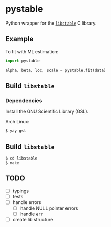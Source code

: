 # pystable

Python wrapper for the [`libstable`](https://www.jstatsoft.org/article/view/v078i01) C library.

## Example

To fit with ML estimation:

```python
import pystable

alpha, beta, loc, scale = pystable.fit(data)
```

## Build `libstable`
### Dependencies
Install the GNU Scientific Library (GSL).

Arch Linux:
```
$ yay gsl
```

## Build `libstable`
```
$ cd libstable
$ make
```


## TODO
- [ ] typings
- [ ] tests
- [ ] handle errors
  - [ ] handle NULL pointer errors
  - [ ] handle `err` 
- [ ] create lib structure
